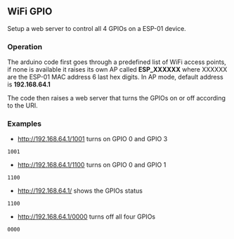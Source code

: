 ## WiFi GPIO

Setup a web server to control all 4 GPIOs on a ESP-01 device. 

### Operation

The arduino code first goes through a predefined list of WiFi access points, if none is available it raises its own AP called **ESP_XXXXXX** where XXXXXX are the ESP-01 MAC address 6 last hex digits. In AP mode, default address is **192.168.64.1**

The code then raises a web server that turns the GPIOs on or off according to the URI.

### Examples

  * http://192.168.64.1/1001 turns on GPIO 0 and GPIO 3

```
1001
```

  * http://192.168.64.1/1100 turns on GPIO 0 and GPIO 1

```
1100
```

  * http://192.168.64.1/ shows the GPIOs status

```
1100
```

  * http://192.168.64.1/0000 turns off all four GPIOs

```
0000
```



